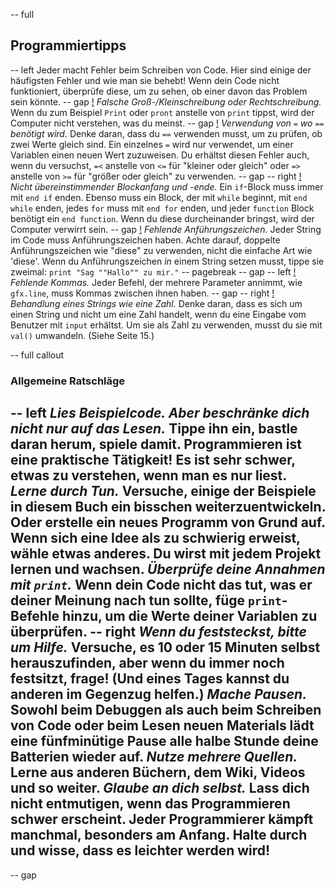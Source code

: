 -- full
## Programmiertipps
-- left
Jeder macht Fehler beim Schreiben von Code. Hier sind einige der häufigsten Fehler und wie man sie behebt! Wenn dein Code nicht funktioniert, überprüfe diese, um zu sehen, ob einer davon das Problem sein könnte.
-- gap
[!](p46-tip1.png)
*Falsche Groß-/Kleinschreibung oder Rechtschreibung.* Wenn du zum Beispiel `Print` oder `pront` anstelle von `print` tippst, wird der Computer nicht verstehen, was du meinst.
-- gap
[!](p46-tip2.png)
*Verwendung von `=` wo `==` benötigt wird.* Denke daran, dass du `==` verwenden musst, um zu prüfen, ob zwei Werte gleich sind. Ein einzelnes `=` wird nur verwendet, um einer Variablen einen neuen Wert zuzuweisen. Du erhältst diesen Fehler auch, wenn du versuchst, `=<` anstelle von `<=` für "kleiner oder gleich" oder `=>` anstelle von `>=` für "größer oder gleich" zu verwenden.
-- gap
-- right
[!](p46-tip3.png)
*Nicht übereinstimmender Blockanfang und -ende.* Ein `if`-Block muss immer mit `end if` enden. Ebenso muss ein Block, der mit `while` beginnt, mit `end while` enden, jedes `for` muss mit `end for` enden, und jeder `function` Block benötigt ein `end function`. Wenn du diese durcheinander bringst, wird der Computer verwirrt sein.
-- gap
[!](p46-tip4.png)
*Fehlende Anführungszeichen.* Jeder String im Code muss Anführungszeichen haben. Achte darauf, doppelte Anführungszeichen wie "diese" zu verwenden, nicht die einfache Art wie 'diese'.
Wenn du Anführungszeichen _in_ einem String setzen musst, tippe sie zweimal:
`print "Sag ""Hallo"" zu mir."`
-- pagebreak
-- gap
-- left
[!](p46-tip5.png)
*Fehlende Kommas.* Jeder Befehl, der mehrere Parameter annimmt, wie `gfx.line`, muss Kommas zwischen ihnen haben.
-- gap
-- right
[!](p46-tip6.png)
*Behandlung eines Strings wie eine Zahl.* Denke daran, dass es sich um einen String und nicht um eine Zahl handelt, wenn du eine Eingabe vom Benutzer mit `input` erhältst. Um sie als Zahl zu verwenden, musst du sie mit `val()` umwandeln. (Siehe Seite 15.)

-- full callout
### Allgemeine Ratschläge
-- left
*Lies Beispielcode. Aber beschränke dich nicht _nur_ auf das Lesen.* Tippe ihn ein, bastle daran herum, spiele damit. Programmieren ist eine praktische Tätigkeit! Es ist sehr schwer, etwas zu verstehen, wenn man es nur liest.
*Lerne durch Tun.* Versuche, einige der Beispiele in diesem Buch ein bisschen weiterzuentwickeln. Oder erstelle ein neues Programm von Grund auf. Wenn sich eine Idee als zu schwierig erweist, wähle etwas anderes. Du wirst mit jedem Projekt lernen und wachsen.
*Überprüfe deine Annahmen mit `print`.* Wenn dein Code nicht das tut, was er deiner Meinung nach tun sollte, füge `print`-Befehle hinzu, um die Werte deiner Variablen zu überprüfen.
-- right
*Wenn du feststeckst, bitte um Hilfe.* Versuche, es 10 oder 15 Minuten selbst herauszufinden, aber wenn du immer noch festsitzt, frage! (Und eines Tages kannst du anderen im Gegenzug helfen.)
*Mache Pausen.* Sowohl beim Debuggen als auch beim Schreiben von Code oder beim Lesen neuen Materials lädt eine fünfminütige Pause alle halbe Stunde deine Batterien wieder auf.
*Nutze mehrere Quellen.* Lerne aus anderen Büchern, dem Wiki, Videos und so weiter.
*Glaube an dich selbst.* Lass dich nicht entmutigen, wenn das Programmieren schwer erscheint. Jeder Programmierer kämpft manchmal, besonders am Anfang. Halte durch und wisse, dass es leichter werden wird!
--
-- gap